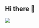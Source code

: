 ## Hi there 👋

<!--
**Isadaud57/Isadaud57** is a ✨ _special_ ✨ repository because its `README.md` (this file) appears on your GitHub profile.

Here are some ideas to get you started:

- 🔭 I’m currently working on ...
- 🌱 I’m currently learning ...
- 👯 I’m looking to collaborate on ...
- 🤔 I’m looking for help with ...
- 💬 Ask me about ...
- 📫 How to reach me: ...
- 😄 Pronouns: ...
- ⚡ Fun fact: ...
-->
![](https://media.giphy.com/media/v1.Y2lkPTc5MGI3NjExdWJwMDB3NWZ6ZmZ4czVuMGYyMnh3ZW9mdHI4bWpjaDJtNHg2eGFhMCZlcD12MV9naWZzX3NlYXJjaCZjdD1n/NvONRxCxKRPpe/giphy.gif)
